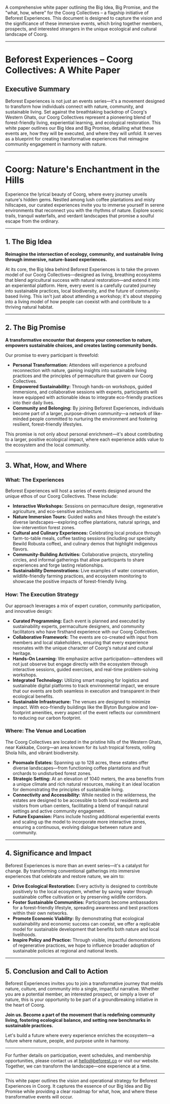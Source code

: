 A comprehensive white paper outlining the Big Idea, Big Promise, and the "what, how, where" for the Coorg Collectives – a flagship initiative of Beforest Experiences. This document is designed to capture the vision and the significance of these immersive events, which bring together members, prospects, and interested strangers in the unique ecological and cultural landscape of Coorg.

---

# Beforest Experiences – Coorg Collectives: A White Paper

## Executive Summary

Beforest Experiences is not just an events series—it's a movement designed to transform how individuals connect with nature, community, and sustainable living. Set against the breathtaking backdrop of Coorg's Western Ghats, our Coorg Collectives represent a pioneering blend of forest-friendly living, experiential learning, and ecological restoration. This white paper outlines our Big Idea and Big Promise, detailing what these events are, how they will be executed, and where they will unfold. It serves as a blueprint for creating transformative experiences that reimagine community engagement in harmony with nature.

---

# Coorg: Nature's Enchantment in the Hills

Experience the lyrical beauty of Coorg, where every journey unveils nature's hidden gems. Nestled among lush coffee plantations and misty hillscapes, our curated experiences invite you to immerse yourself in serene environments that reconnect you with the rhythms of nature. Explore scenic trails, tranquil waterfalls, and verdant landscapes that promise a soulful escape from the ordinary.

---

## 1. The Big Idea

**Reimagine the intersection of ecology, community, and sustainable living through immersive, nature-based experiences.**

At its core, the Big Idea behind Beforest Experiences is to take the proven model of our Coorg Collectives—designed as living, breathing ecosystems that blend agricultural success with natural restoration—and extend it into an experiential platform. Here, every event is a carefully curated journey into sustainable practices, local biodiversity, and the future of community-based living. This isn't just about attending a workshop; it's about stepping into a living model of how people can coexist with and contribute to a thriving natural habitat.

---

## 2. The Big Promise

**A transformative encounter that deepens your connection to nature, empowers sustainable choices, and creates lasting community bonds.**

Our promise to every participant is threefold:

- **Personal Transformation:** Attendees will experience a profound reconnection with nature, gaining insights into sustainable living practices and the principles of permaculture that govern our Coorg Collectives.
- **Empowered Sustainability:** Through hands-on workshops, guided immersions, and collaborative sessions with experts, participants will leave equipped with actionable ideas to integrate eco-friendly practices into their daily lives.
- **Community and Belonging:** By joining Beforest Experiences, individuals become part of a larger, purpose-driven community—a network of like-minded people committed to nurturing the environment and fostering resilient, forest-friendly lifestyles.

This promise is not only about personal enrichment—it's about contributing to a larger, positive ecological impact, where each experience adds value to the ecosystem and the local community.

---

## 3. What, How, and Where

### What: The Experiences

Beforest Experiences will host a series of events designed around the unique ethos of our Coorg Collectives. These include:

- **Interactive Workshops:** Sessions on permaculture design, regenerative agriculture, and eco-sensitive architecture.
- **Nature Immersion Tours:** Guided walks and hikes through the estate's diverse landscapes—exploring coffee plantations, natural springs, and low-intervention forest zones.
- **Cultural and Culinary Experiences:** Celebrating local produce through farm-to-table meals, coffee tasting sessions (including our specialty Bewild Robusta coffee), and culinary demos that highlight indigenous flavors.
- **Community-Building Activities:** Collaborative projects, storytelling circles, and informal gatherings that allow participants to share experiences and forge lasting relationships.
- **Sustainability Demonstrations:** Live examples of water conservation, wildlife-friendly farming practices, and ecosystem monitoring to showcase the positive impacts of forest-friendly living.

### How: The Execution Strategy

Our approach leverages a mix of expert curation, community participation, and innovative design:

- **Curated Programming:** Each event is planned and executed by sustainability experts, permaculture designers, and community facilitators who have firsthand experience with our Coorg Collectives.
- **Collaborative Framework:** The events are co-created with input from members and local stakeholders, ensuring that every experience resonates with the unique character of Coorg's natural and cultural heritage.
- **Hands-On Learning:** We emphasize active participation—attendees will not just observe but engage directly with the ecosystem through interactive sessions, guided exercises, and real-time problem-solving workshops.
- **Integrated Technology:** Utilizing smart mapping for logistics and sustainable digital platforms to track environmental impact, we ensure that our events are both seamless in execution and transparent in their ecological benefits.
- **Sustainable Infrastructure:** The venues are designed to minimize impact. With eco-friendly buildings like the Blyton Bungalow and low-footprint amenities, every aspect of the event reflects our commitment to reducing our carbon footprint.

### Where: The Venue and Location

The Coorg Collectives are located in the pristine hills of the Western Ghats, near Kakkabe, Coorg—an area known for its lush tropical forests, rolling Shola hills, and vibrant biodiversity.

- **Poomaale Estates:** Spanning up to 128 acres, these estates offer diverse landscapes—from functioning coffee plantations and fruit orchards to undisturbed forest zones.  
- **Strategic Setting:** At an elevation of 1040 meters, the area benefits from a unique climate and rich natural resources, making it an ideal location for demonstrating the principles of sustainable living.
- **Connectivity and Accessibility:** While nestled in the wilderness, the estates are designed to be accessible to both local residents and visitors from urban centers, facilitating a blend of tranquil natural settings and active community engagement.
- **Future Expansion:** Plans include hosting additional experiential events and scaling up the model to incorporate more interactive zones, ensuring a continuous, evolving dialogue between nature and community.

---

## 4. Significance and Impact

Beforest Experiences is more than an event series—it's a catalyst for change. By transforming conventional gatherings into immersive experiences that celebrate and restore nature, we aim to:

- **Drive Ecological Restoration:** Every activity is designed to contribute positively to the local ecosystem, whether by saving water through sustainable coffee cultivation or by preserving wildlife corridors.
- **Foster Sustainable Communities:** Participants become ambassadors for a forest-friendly lifestyle, spreading awareness and best practices within their own networks.
- **Promote Economic Viability:** By demonstrating that ecological sustainability and economic success can coexist, we offer a replicable model for sustainable development that benefits both nature and local livelihoods.
- **Inspire Policy and Practice:** Through visible, impactful demonstrations of regenerative practices, we hope to influence broader adoption of sustainable policies at regional and national levels.

---

## 5. Conclusion and Call to Action

Beforest Experiences invites you to join a transformative journey that melds nature, culture, and community into a single, impactful narrative. Whether you are a potential member, an interested prospect, or simply a lover of nature, this is your opportunity to be part of a groundbreaking initiative in the heart of Coorg.

**Join us. Become a part of the movement that is redefining community living, fostering ecological balance, and setting new benchmarks in sustainable practices.**

Let's build a future where every experience enriches the ecosystem—a future where nature, people, and purpose unite in harmony.

---

For further details on participation, event schedules, and membership opportunities, please contact us at hello@beforest.co or visit our website. Together, we can transform the landscape—one experience at a time.

---

This white paper outlines the vision and operational strategy for Beforest Experiences in Coorg. It captures the essence of our Big Idea and Big Promise while providing a clear roadmap for what, how, and where these transformative events will occur.